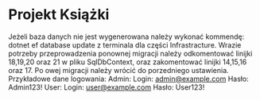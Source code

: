 # Projekt Książki
Jeżeli baza danych nie jest wygenerowana należy wykonać kommendę: dotnet ef database update z terminala dla części Infrastracture. Wrazie potrzeby przeprowadzenia ponownej migracji należy odkomentować linijki 18,19,20 oraz 21 w pliku SqlDbContext, oraz zakomentować linijki 14,15,16 oraz 17. Po owej migracji należy wrócić do porzedniego ustawienia. Przykładowe dane logowania: Admin: Login: admin@example.com Hasło: Admin123! User: Login: user@example.com Hasło: User123!
